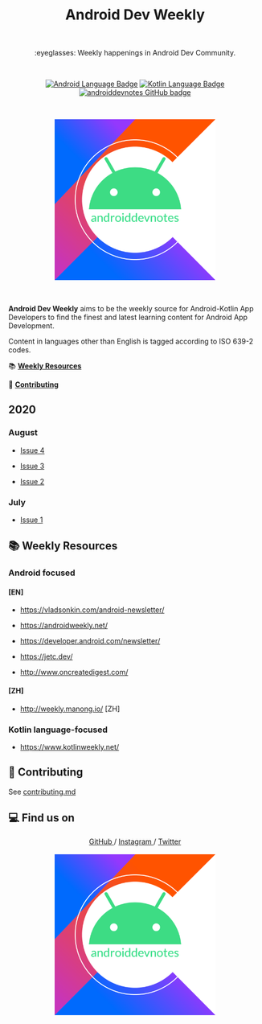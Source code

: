 
<h1 align="center">Android Dev Weekly</h1></br>

<p align="center">
:eyeglasses: Weekly happenings in Android Dev Community.
</p>
<br>

<p align="center">
  <a href="#"><img alt="Android Language Badge" src="https://badgen.net/badge/OS/Android?icon=https://raw.githubusercontent.com/androiddevnotes/awesome-android-kotlin-apps/master/assets/android.svg&color=3ddc84"/></a>
  <a href="#"><img alt="Kotlin Language Badge" src="https://badgen.net/badge/language/Kotlin?icon=https://raw.githubusercontent.com/androiddevnotes/awesome-android-kotlin-apps/master/assets/kotlin.svg&color=f18e33"/></a>
  <a href="https://github.com/androiddevnotes"><img alt="androiddevnotes GitHub badge" src="https://badgen.net/badge/GitHub/androiddevnotes?icon=github&color=24292e"/></a>
</p>

<br>
<p align="center">
<img width="320px" src="assets/androiddevnotes.png" alt="androiddevnotes logo"></img>
</p><br>


**Android Dev Weekly** aims to be the weekly source for Android-Kotlin App Developers to find the finest and latest learning content for Android App Development.

Content in languages other than English is tagged according to ISO 639-2 codes.

:books: [**Weekly Resources**](#books-weekly-resources)

:memo: [**Contributing**](#memo-contributing)

## 2020 


### August

- [Issue 4](https://github.com/androiddevnotes/android-dev-weekly/blob/master/notes/issue-4.md)

- [Issue 3](https://github.com/androiddevnotes/android-dev-weekly/blob/master/notes/issue-3.md)

- [Issue 2](https://github.com/androiddevnotes/android-dev-weekly/blob/master/notes/issue-2.md)



### July

- [Issue 1](https://github.com/androiddevnotes/android-dev-weekly/blob/master/notes/issue-1.md)


## :books: Weekly Resources

### Android focused

#### [EN]

- https://vladsonkin.com/android-newsletter/

- https://androidweekly.net/

- https://developer.android.com/newsletter/

- https://jetc.dev/

- http://www.oncreatedigest.com/

#### [ZH]

- http://weekly.manong.io/ [ZH]

### Kotlin language-focused

- https://www.kotlinweekly.net/

## :memo: Contributing

See [contributing.md](contributing.md)

## :computer: Find us on

<div align="center">
	<a href="https://github.com/androiddevnotes"> GitHub </a> / <a href="https://www.instagram.com/androiddevnotes"> Instagram </a> / <a href="https://twitter.com/androiddevnotes"> Twitter </a>
	<br><br>
    <img width="320px" src="assets/androiddevnotes.png" alt="androiddevnotes logo"></img>
</div>
